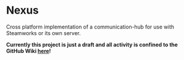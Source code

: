 # Nexus
Cross platform implementation of a communication-hub for use with Steamworks or its own server.



**Currently this project is just a draft and all activity is confined to the GitHub Wiki [here](https://github.com/UnterrainerInformatik/Nexus/wiki)!**

